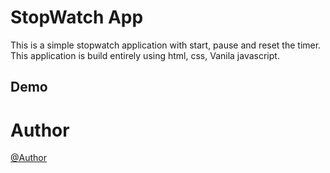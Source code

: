# StopWatch App

This is a simple stopwatch application with start, pause and reset the timer. This application is build entirely using html, css, Vanila javascript.

## Demo

# Author
 [@Author]()